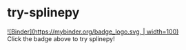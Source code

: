 # try-splinepy
[![Binder](https://mybinder.org/badge_logo.svg, | width=100)](https://mybinder.org/v2/gh/tataratat/try-splinepy/main)  
Click the badge above to try splinepy!  
